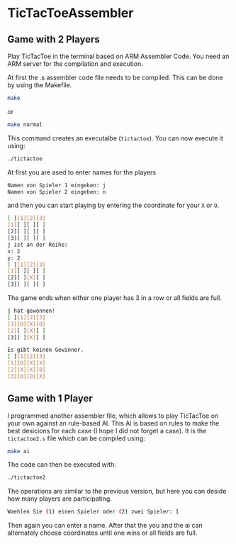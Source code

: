 # TicTacToeAssembler

## Game with 2 Players

Play TicTacToe in the terminal based on ARM Assembler Code. You need an ARM server for the compilation and execution.

At first the .s assembler code file needs to be compiled. This can be done by using the Makefile.
```bash
make
```
or 
```bash
make normal
```

This command creates an executalbe (`tictactoe`). You can now execute it using:
```bash
./tictactoe
```
At first you are ased to enter names for the players
```bash
Namen von Spieler 1 eingeben: j
Namen von Spieler 2 eingeben: n
```
and then you can start playing by entering the coordinate for your `X` or `O`.
```bash
[ ][1][2][3]
[1][ ][ ][ ]
[2][ ][ ][ ]
[3][ ][ ][ ]
j ist an der Reihe: 
x: 2
y: 2
[ ][1][2][3]
[1][ ][ ][ ]
[2][ ][X][ ]
[3][ ][ ][ ]
```
The game ends when either one player has 3 in a row or all fields are full.
```bash
j hat gewonnen!
[ ][1][2][3]
[1][O][X][O]
[2][ ][X][ ]
[3][ ][X][ ]
```
```bash
Es gibt keinen Gewinner.
[ ][1][2][3]
[1][O][X][X]
[2][X][X][O]
[3][O][O][X]
```

## Game with 1 Player

I programmed another assembler file, which allows to play TicTacToe on your own against an rule-based AI. This AI is based on rules to make the best desicions for each case (I hope I did not forget a case). It is the `tictactoe2.s` file which can be compiled using:
```bash
make ai
```
The code can then be executed with:
```bash
./tictactoe2
```
The operations are similar to the previous version, but here you can deside how many players are participating.
```bash
Waehlen Sie (1) einen Spieler oder (2) zwei Spieler: 1
```
Then again you can enter a name. After that the you and the ai can alternately choose coordinates until one wins or all fields are full.
